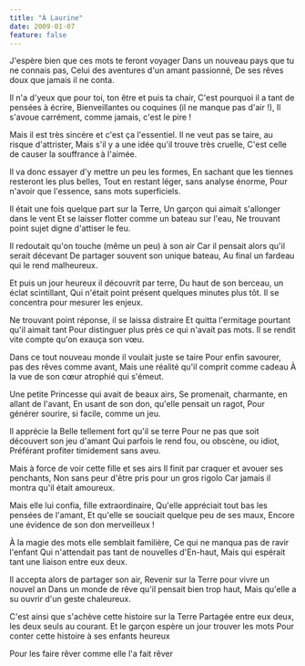 ```yaml
---
title: "À Laurine"
date: 2009-01-07
feature: false
---
```


J'espère bien que ces mots te feront voyager
Dans un nouveau pays que tu ne connais pas,
Celui des aventures d'un amant passionné,
De ses rêves doux que jamais il ne conta.

Il n'a d'yeux que pour toi, ton être et puis ta chair,
C'est pourquoi il a tant de pensées à écrire,
Bienveillantes ou coquines (il ne manque pas d'air !),
Il s'avoue carrément, comme jamais, c'est le pire !

Mais il est très sincère et c'est ça l'essentiel.
Il ne veut pas se taire, au risque d'attrister,
Mais s'il y a une idée qu'il trouve très cruelle,
C'est celle de causer la souffrance à l'aimée.

Il va donc essayer d'y mettre un peu les formes,
En sachant que les tiennes resteront les plus belles,
Tout en restant léger, sans analyse énorme,
Pour n'avoir que l'essence, sans mots superficiels.

Il était une fois quelque part sur la Terre,
Un garçon qui aimait s'allonger dans le vent
Et se laisser flotter comme un bateau sur l'eau,
Ne trouvant point sujet digne d'attiser le feu.

Il redoutait qu'on touche (même un peu) à son air
Car il pensait alors qu'il serait décevant
De partager souvent son unique bateau,
Au final un fardeau qui le rend malheureux.

Et puis un jour heureux il découvrit par terre,
Du haut de son berceau, un éclat scintillant,
Qui n'était point présent quelques minutes plus tôt.
Il se concentra pour mesurer les enjeux.

Ne trouvant point réponse, il se laissa distraire
Et quitta l'ermitage pourtant qu'il aimait tant
Pour distinguer plus près ce qui n'avait pas mots.
Il se rendit vite compte qu'on exauça son vœu.

Dans ce tout nouveau monde il voulait juste se taire
Pour enfin savourer, pas des rêves comme avant,
Mais une réalité qu'il comprit comme cadeau
À la vue de son cœur atrophié qui s'émeut.

Une petite Princesse qui avait de beaux airs,
Se promenait, charmante, en allant de l'avant,
En usant de son don, qu'elle pensait un ragot,
Pour générer sourire, si facile, comme un jeu.

Il apprécie la Belle tellement fort qu'il se terre
Pour ne pas que soit découvert son jeu d'amant
Qui parfois le rend fou, ou obscène, ou idiot,
Préférant profiter timidement sans aveu.

Mais à force de voir cette fille et ses airs
Il finit par craquer et avouer ses penchants,
Non sans peur d'être pris pour un gros rigolo
Car jamais il montra qu'il était amoureux.

Mais elle lui confia, fille extraordinaire,
Qu'elle appréciait tout bas les pensées de l'amant,
Et qu'elle se souciait quelque peu de ses maux,
Encore une évidence de son don merveilleux !

À la magie des mots elle semblait familière,
Ce qui ne manqua pas de ravir l'enfant
Qui n'attendait pas tant de nouvelles d'En-haut,
Mais qui espérait tant une liaison entre eux deux.

Il accepta alors de partager son air,
Revenir sur la Terre pour vivre un nouvel an
Dans un monde de rêve qu'il pensait bien trop haut,
Mais qu'elle a su ouvrir d'un geste chaleureux.

C'est ainsi que s'achève cette histoire sur la Terre
Partagée entre eux deux, les deux seuls au courant.
Et le garçon espère un jour trouver les mots
Pour conter cette histoire à ses enfants heureux

Pour les faire rêver comme elle l'a fait rêver
